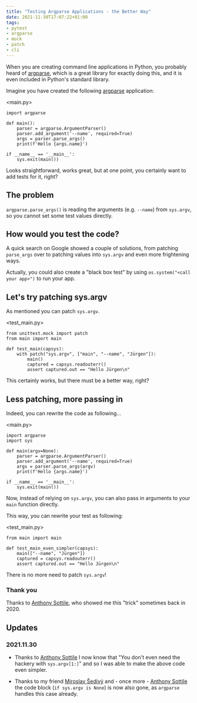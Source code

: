 ```yaml
---
title: "Testing Argparse Applications - the Better Way"
date: 2021-11-30T17:07:22+01:00
tags:
- pytest
- argparse
- mock
- patch
- cli
---
```


When you are creating command line applications in Python,
you probably heard of [argparse](https://docs.python.org/3/library/argparse.html),
which is a great library for exactly doing this,
and it is even included in Python's standard library.

Imagine you have created the following [argparse](https://docs.python.org/3/library/argparse.html) application:

<main.py>
```
import argparse

def main():
    parser = argparse.ArgumentParser()
    parser.add_argument('--name', required=True)
    args = parser.parse_args()
    print(f'Hello {args.name}')

if __name__ == '__main__':
    sys.exit(main())
```

Looks straightforward, works great, but at one point,
you certainly want to add tests for it, right?

## The problem

`argparse.parse_args()` is reading the arguments (e.g. `--name`) from `sys.argv`,
so you cannot set some test values directly.

## How would you test the code?

A quick search on Google showed a couple of solutions,
from patching `parse_args` over to patching values into `sys.argv` and even more frightening ways.

Actually, you could also create a "black box test" by using `os.system("<call your app>")` to run your app.

## Let's try patching sys.argv

As mentioned you can patch `sys.argv`.

<test_main.py>
```
from unittest.mock import patch
from main import main

def test_main(capsys):
    with patch("sys.argv", ["main", "--name", "Jürgen"]):
        main()
        captured = capsys.readouterr()
        assert captured.out == "Hello Jürgen\n"
```

This certainly works, but there must be a better way, right?

## Less patching, more passing in

Indeed, you can rewrite the code as following...

<main.py>
```
import argparse
import sys

def main(argv=None):
    parser = argparse.ArgumentParser()
    parser.add_argument('--name', required=True)
    args = parser.parse_args(argv)
    print(f'Hello {args.name}')

if __name__ == '__main__':
    sys.exit(main())
```

Now, instead of relying on `sys.argv`,
you can also pass in arguments to your `main` function directly.

This way, you can rewrite your test as following:

<test_main.py>
```
from main import main

def test_main_even_simpler(capsys):
    main(["--name", "Jürgen"])
    captured = capsys.readouterr()
    assert captured.out == "Hello Jürgen\n"
```

There is no more need to patch `sys.argv`!

### Thank you

Thanks to [Anthony Sottile](https://twitter.com/codewithanthony/),
who showed me this "trick" sometimes back in 2020.

## Updates

### 2021.11.30

- Thanks to [Anthony Sottile](https://twitter.com/codewithanthony/status/1465740172633554948) I now know that "You don't even need the hackery with `sys.argv[1:]`"
and so I was able to make the above code even simpler.

- Thanks to my friend [Miroslav Šedivý](https://twitter.com/eumiro) and - once more - [Anthony Sottile](https://twitter.com/codewithanthony/status/1465775931499466754) the code block (`if sys.argv is None`) is now also gone, as `argparse` handles this case already.
